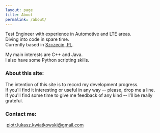 ```yaml
---
layout: page
title: About
permalink: /about/
---
```


Test Engineer with experience in Automotive and LTE areas.<br>
Diving into code in spare time.<br>
Currently based in [Szczecin, PL](https://en.wikipedia.org/wiki/Szczecin).

My main interests are C++ and Java.<br>
I also have some Python scripting skills.

### About this site:

The intention of this site is to record my development progress.<br>
If you'll find it interesting or useful in any way -- please, drop me a line.<br>
If you'll find some time to give me feedback of any kind -- I'll be really grateful.<br>

<!-- Site was created with [Jekyll](https://jekyllrb.com/) (precisely with [Jekyll Now](http://www.jekyllnow.com/)) and I can highly recommend it to anybody wanting to quickly establish a blog website. -->

### Contact me:

<!-- [![mail][mail-image]][mail-address] -->
&nbsp;<a href="mailto:piotr.lukasz.kwiatkowski@gmail.com">piotr.lukasz.kwiatkowski@gmail.com</a>

[mail-image]: /images/mail-image.png
[mail-address]: mailto:piotr.lukasz.kwiatkowski@gmail.com
